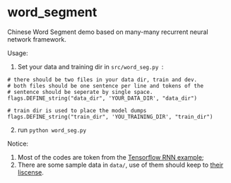 # word_segment
Chinese Word Segment demo based on many-many recurrent neural network framework.

Usage:

1. Set your data and training dir in `src/word_seg.py `:
```
# there should be two files in your data dir, train and dev.
# both files should be one sentence per line and tokens of the
# sentence should be seperate by single space.
flags.DEFINE_string("data_dir", 'YOUR_DATA_DIR', "data_dir")

# train dir is used to place the model dumps
flags.DEFINE_string("train_dir", 'YOU_TRAINING_DIR', "train_dir")
```
2. run ```python word_seg.py ```

Notice:

  1. Most of the codes are token from the [Tensorflow RNN example](https://www.tensorflow.org/versions/r0.9/tutorials/recurrent/index.html#recurrent-neural-networks);
  2. There are some sample data in `data/`, use of them should keep to [their liscense](http://sighan.cs.uchicago.edu/bakeoff2005/).
